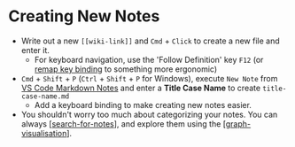 # Creating New Notes

- Write out a new `[[wiki-link]]` and `Cmd` + `Click` to create a new file and enter it.
  - For keyboard navigation, use the 'Follow Definition' key `F12` (or [remap key binding](https://code.visualstudio.com/docs/getstarted/keybindings) to something more ergonomic)
- `Cmd` + `Shift` + `P` (`Ctrl` + `Shift` + `P` for Windows), execute `New Note` from [VS Code Markdown Notes](https://marketplace.visualstudio.com/items?itemName=kortina.vscode-markdown-notes) and enter a **Title Case Name** to create `title-case-name.md`
  - Add a keyboard binding to make creating new notes easier.
- You shouldn't worry too much about categorizing your notes. You can always [[search-for-notes]], and explore them using the [[graph-visualisation]].

[//begin]: # "Autogenerated link references for markdown compatibility"
[search-for-notes]: ../recipes/search-for-notes "Search for Notes"
[graph-visualisation]: graph-visualisation "Graph Visualisation"
[//end]: # "Autogenerated link references"
